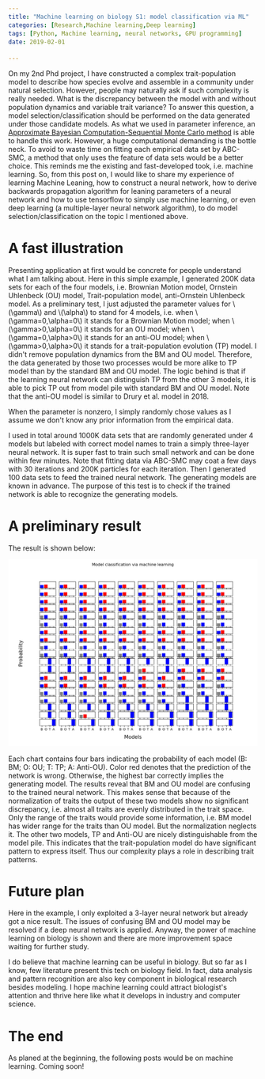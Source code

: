 ```yaml
---
title: "Machine learning on biology S1: model classification via ML"
categories: [Research,Machine learning,Deep learning]
tags: [Python, Machine learning, neural networks, GPU programming]
date: 2019-02-01

---
```


On my 2nd Phd project, I have constructed a complex trait-population model to describe how species evolve and assemble in a community under natural selection. However, people may naturally ask if such complexity is really needed. What is the discrepancy between the model with and without population dynamics and variable trait variance? To answer this question, a model selection/classification should be performed on the data generated under those candidate models. As what we used in parameter inference, an [Approximate Bayesian Computation-Sequential Monte Carlo method](https://xl0418.github.io/2018/11/30/2018-11-30-SMCplots/) is able to handle this work. However, a huge computational demanding is the bottle neck.  To avoid to waste time on fitting each empirical data set by ABC-SMC, a method that only uses the feature of data sets would be a better choice. This reminds me the existing and fast-developed took, i.e. machine learning. So, from this post on, I would like to share my experience of learning Machine Leaning, how to construct a neural network, how to derive backwards propagation algorithm for leaning parameters of a neural network and how to use tensorflow to simply use machine learning, or even deep learning (a multiple-layer neural network algorithm), to do model selection/classification on the topic I mentioned above. 

<!--more-->
 
# A fast illustration

Presenting application at first would be concrete for people understand what I am talking about. Here in this simple example, I generated 200K data sets for each of the four models, i.e. Brownian Motion model, Ornstein Uhlenbeck (OU) model, Trait-population model, anti-Ornstein Uhlenbeck model. As a preliminary test, I just adjusted the parameter values for \\(\\gamma\\) and \\(\\alpha\\) to stand for 4 models, i.e. when \\(\\gamma=0,\\alpha=0\\) it stands for a Brownian Motion model; when \\(\\gamma>0,\\alpha=0\\) it stands for an OU model; when \\(\\gamma=0,\\alpha>0\\) it stands for an anti-OU model; when \\(\\gamma>0,\\alpha>0\\) it stands for a trait-population evolution (TP) model. I didn't remove population dynamics from the BM and OU model. Therefore, the data generated by those two processes would be more alike to TP model than by the standard BM and OU model. The logic behind is that if the learning neural network can distinguish TP from the other 3 models, it is able to pick TP out from model pile with standard BM and OU model. Note that the anti-OU model is similar to Drury et al. model in 2018. 

When the parameter is nonzero, I simply randomly chose values as I assume we don't know any prior information from the empirical data. 

I used in total around 1000K data sets that are randomly generated under 4 models but labeled with correct model names to train a simply three-layer neural network. It is super fast to train such small network and can be done within few minutes. Note that fitting data via ABC-SMC may coat a few days with 30 iterations and 200K particles for each iteration. Then I generated 100 data sets to feed the trained neural network. The generating models are known in advance. The purpose of this test is to check if the trained network is able to recognize the generating models. 

# A preliminary result

The result is shown below:

![fig](2019-02-01-Machinelearningseries1/modelselection1.png)   

Each chart contains four bars indicating the probability of each model (B: BM; O: OU; T: TP; A: Anti-OU). Color red denotes that the prediction of the network is wrong. Otherwise, the highest bar correctly implies the generating model. The results reveal that BM and OU model are confusing to the trained neural network. This makes sense that because of the normalization of traits the output of these two models show no significant discrepancy, i.e. almost all traits are evenly distributed in the trait space. Only the range of the traits would provide some information, i.e. BM model has wider range for the traits than OU model. But the normalization neglects it. The other two models, TP and Anti-OU are nicely distinguishable from the model pile. This indicates that the trait-population model do have significant pattern to express itself. Thus our complexity plays a role in describing trait patterns. 

# Future plan

Here in the example, I only exploited a 3-layer neural network but already got a nice result. The issues of confusing BM and OU model may be resolved if a deep neural network is applied. Anyway, the power of machine learning on biology is shown and there are more improvement space waiting for further study.

I do believe that machine learning can be useful in biology. But so far as I know, few literature present this tech on biology field. In fact, data analysis and pattern recognition are also key component in biological research besides modeling. I hope machine learning could attract biologist's attention and thrive here like what it develops in industry and computer science.

# The end

As planed at the beginning, the following posts would be on machine learning. Coming soon!

